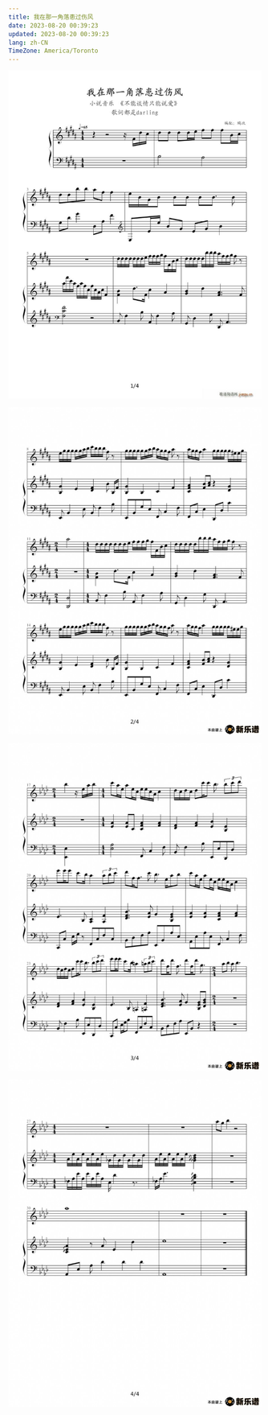 ```yaml
---
title: 我在那一角落患过伤风
date: 2023-08-20 00:39:23
updated: 2023-08-20 00:39:23
lang: zh-CN
TimeZone: America/Toronto
---
```


![](1.jpg)

![](2-0.9866666666666667x.png)

![](3-0.9866666666666667x.png)

![](4-0.9866666666666667x.png)
